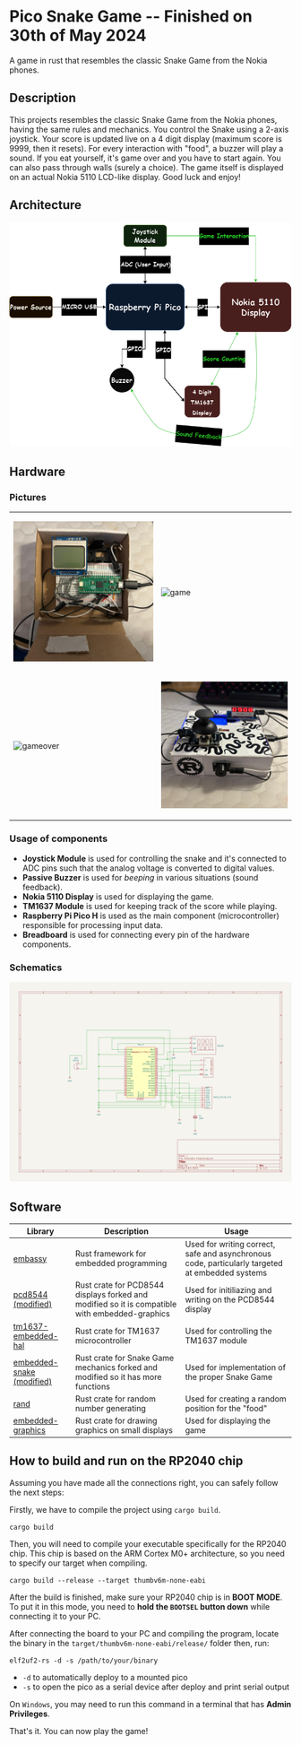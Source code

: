 # Pico Snake Game -- Finished on 30th of May 2024
A game in rust that resembles the classic Snake Game from the Nokia phones.

## Description

This projects resembles the classic Snake Game from the Nokia phones, having the same rules and mechanics. You control the Snake using a 2-axis joystick. Your score is updated live on a 4 digit display (maximum score is 9999, then it resets). For every interaction with "food", a buzzer will play a sound. If you eat yourself, it's game over and you have to start again. You can also pass through walls (surely a choice). The game itself is displayed on an actual Nokia 5110 LCD-like display. Good luck and enjoy!

## Architecture 

![architecture](assets/hardware/Architecture.png)

## Hardware
### Pictures
<table>
<tr>
<td>
  
![opened](assets/hardware/Opened.jpg)

</td>
<td>
  
![game](assets/hardware/Game.jpg)

</td>
</tr>
<tr>
<td>
  
![gameover](assets/hardware/GameOver.jpg)

  </td>
<td>
  
![sprofile](assets/hardware/SideProfile.jpg)

</td>
</tr>
</table>

### Usage of components

- **Joystick Module** is used for controlling the snake and it's connected to ADC pins such that the analog voltage is converted to digital values.
- **Passive Buzzer** is used for *beeping* in various situations (sound feedback).
- **Nokia 5110 Display** is used for displaying the game.
- **TM1637 Module** is used for keeping track of the score while playing.
- **Raspberry Pi Pico H** is used as the main component (microcontroller) responsible for processing input data.
- **Breadboard** is used for connecting every pin of the hardware components.

### Schematics

![kicadschematic](assets/kicad/Schematic.svg)

## Software

| Library | Description | Usage |
|---------|-------------|-------|
| [embassy](https://github.com/embassy-rs/embassy) | Rust framework for embedded programming |  Used for writing correct, safe and asynchronous code, particularly targeted at embedded systems |
| [pcd8544 (modified)](https://github.com/septimium/pcd8544-embassy-rp) | Rust crate for PCD8544 displays forked and modified so it is compatible with embedded-graphics | Used for initiliazing and writing on the PCD8544 display |
| [tm1637-embedded-hal](https://crates.io/crates/tm1637-embedded-hal) | Rust crate for TM1637 microcontroller | Used for controlling the TM1637 module |
| [embedded-snake (modified)](https://github.com/septimium/embedded-snake-rs) | Rust crate for Snake Game mechanics forked and modified so it has more functions | Used for implementation of the proper Snake Game |
| [rand](https://crates.io/crates/rand) | Rust crate for random number generating | Used for creating a random position for the "food" |
| [embedded-graphics](https://crates.io/crates/embedded-graphics) | Rust crate for drawing graphics on small displays | Used for displaying the game |

## How to build and run on the RP2040 chip

Assuming you have made all the connections right, you can safely follow the next steps:

Firstly, we have to compile the project using `cargo build`.
```shell
cargo build
```

Then, you will need to compile your executable specifically for the RP2040 chip. This chip is based on the ARM Cortex M0+ architecture, so you need to specify our target when compiling.
```shell
cargo build --release --target thumbv6m-none-eabi
```

After the build is finished, make sure your RP2040 chip is in **BOOT MODE**. To put it in this mode, you need to **hold the `BOOTSEL` button down**  while connecting it to your PC.

After connecting the board to your PC and compiling the program, locate the binary in the `target/thumbv6m-none-eabi/release/` folder then, run:

```shell
elf2uf2-rs -d -s /path/to/your/binary
```

* `-d` to automatically deploy to a mounted pico
* `-s` to open the pico as a serial device after deploy and print serial output
  
On `Windows`, you may need to run this command in a terminal that has **Admin Privileges**.

That's it. You can now play the game!
